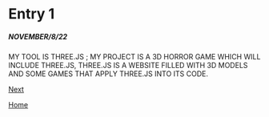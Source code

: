 # Entry 1
##### NOVEMBER/8/22

MY TOOL IS THREE.JS ;  MY PROJECT IS A 3D HORROR GAME WHICH WILL INCLUDE THREE.JS, THREE.JS IS A WEBSITE FILLED WITH 3D MODELS AND SOME GAMES THAT APPLY THREE.JS INTO ITS CODE.

[Next](entry02.md)

[Home](../README.md)